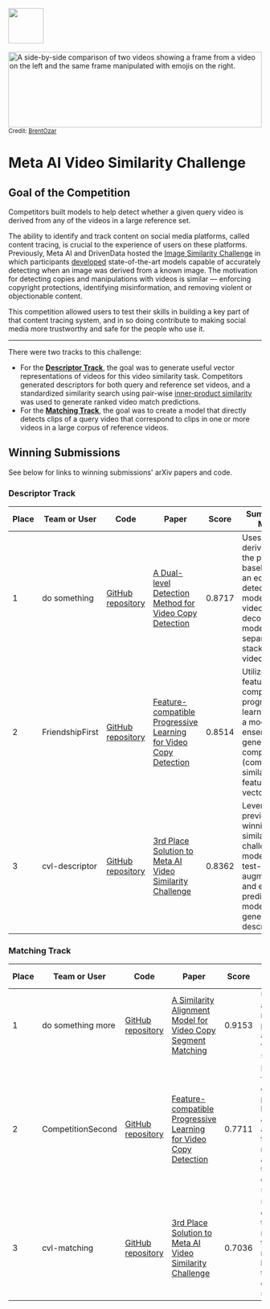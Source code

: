 [<img src='https://s3.amazonaws.com/drivendata-public-assets/logo-white-blue.png' height='70'>](https://www.drivendata.org/)
<br>
<br>
<img alt="A side-by-side comparison of two videos showing a frame from a video on the left and the same frame manipulated with emojis on the right." src="https://drivendata-public-assets.s3.amazonaws.com/meta-vsc-hero.png" style="
    object-fit: scale-down;
    max-height: 150px;
    width: 100%;
">
<sub>Credit: [BrentOzar](http://www.flickr.com/videos/56756426@N00/5139755631)</sub>

# Meta AI Video Similarity Challenge

## Goal of the Competition
Competitors built models to help detect whether a given query video is derived from any of the videos in a large reference set.

The ability to identify and track content on social media platforms, called content tracing, is crucial to the experience of users on these platforms. Previously, Meta AI and DrivenData hosted the [Image Similarity Challenge](https://www.drivendata.org/competitions/80/competition-image-similarity-2-dev/page/378/) in which participants [developed](https://drivendata.co/blog/image-similarity-winners/) state-of-the-art models capable of accurately detecting when an image was derived from a known image. The motivation for detecting copies and manipulations with videos is similar — enforcing copyright protections, identifying misinformation, and removing violent or objectionable content. 

This competition allowed users to test their skills in building a key part of that content tracing system, and in so doing contribute to making social media more trustworthy and safe for the people who use it.

***

There were two tracks to this challenge:

* For the **[Descriptor Track](https://www.drivendata.org/competitions/101/meta-video-similarity-descriptor/)**, the goal was to generate useful vector representations of videos for this video similarity task. Competitors generated descriptors for both query and reference set videos, and a standardized similarity search using pair-wise [inner-product similarity](https://en.wikipedia.org/wiki/Dot_product) was used to generate ranked video match predictions.
* For the **[Matching Track](https://www.drivendata.org/competitions/106/meta-video-similarity-matching/)**, the goal was to create a model that directly detects clips of a query video that correspond to clips in one or more videos in a large corpus of reference videos. 
## Winning Submissions

See below for links to winning submissions' arXiv papers and code.

### Descriptor Track

Place | Team or User | Code	| Paper | Score | Summary of Model
--- | --- | ---  | --- | ---  | ---
1   | do something | [GitHub repository](https://github.com/FeipengMa6/VSC22-Submission) | [A Dual-level Detection Method for Video Copy Detection](https://github.com/FeipengMa6/VSC22-Submission/blob/main/VSC22-Descriptor-Track-1st/documents/VSC22-Descriptor-Track-Solutions.pdf)  | 0.8717 | Uses a model derived from the provided baseline with an edit detection model and a video decomposition model to separate stacked videos.   
2   | FriendshipFirst | [GitHub repository](https://github.com/WangWenhao0716/VSC-DescriptorTrack-Submission) | [Feature-compatible Progressive Learning for Video Copy Detection](https://arxiv.org/abs/2304.10305)  | 0.8514 | Utilizes feature-compatible progressive learning, with a model ensemble that generates comparable (compatible) similarity feature vectors. 
3   | cvl-descriptor | [GitHub repository](https://github.com/line/Meta-AI-Video-Similarity-Challenge-3rd-Place-Solution) | [3rd Place Solution to Meta AI Video Similarity Challenge](https://arxiv.org/abs/2304.11964) | 0.8362 | Leverages previous winning image similarity challenge model with test-time augmentation and edit prediction models to generate descriptors.

### Matching Track

Place | Team or User | Code	| Paper | Score | Summary of Model
--- | --- | --- | --- | --- | ---
1   | do something more | [GitHub repository](https://github.com/FeipengMa6/VSC22-Submission) | [A Similarity Alignment Model for Video Copy Segment Matching](https://github.com/FeipengMa6/VSC22-Submission/blob/main/VSC22-Matching-Track-1st/documents/VSC22-Matching-Track-Solutions.pdf) | 0.9153 | Uses an align-refine pipeline for aligning video copy segments.
2   | CompetitionSecond | [GitHub repository](https://github.com/WangWenhao0716/VSC-MatchingTrack-Submission) | [Feature-compatible Progressive Learning for Video Copy Detection](https://arxiv.org/abs/2304.10305) | 0.7711 | Builds on feature-compatible progressive learning approach and uses a temporal network approach to localize copied segments.
3   | cvl-matching | [GitHub repository](https://github.com/line/Meta-AI-Video-Similarity-Challenge-3rd-Place-Solution) | [3rd Place Solution to Meta AI Video Similarity Challenge](https://arxiv.org/abs/2304.11964) | 0.7036 | Uses descriptor track model with temporal network localization to localize copied segments.
